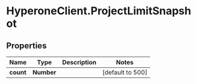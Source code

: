 # HyperoneClient.ProjectLimitSnapshot

## Properties

Name | Type | Description | Notes
------------ | ------------- | ------------- | -------------
**count** | **Number** |  | [default to 500]


